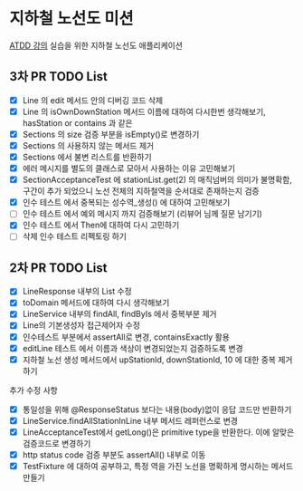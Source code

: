 # 지하철 노선도 미션

[ATDD 강의](https://edu.nextstep.camp/c/R89PYi5H) 실습을 위한 지하철 노선도 애플리케이션

## 3차 PR TODO List

- [x] Line 의 edit 메서드 안의 디버깅 코드 삭제
- [x] Line 의 isOwnDownStation 메서드 이름에 대하여 다시한번 생각해보기, hasStation or contains 과 같은
- [x] Sections 의 size 검증 부분을 isEmpty()로 변경하기
- [x] Sections 의 사용하지 않는 메서드 제거
- [x] Sections 에서 불변 리스트를 반환하기
- [x] 에러 메시지를 별도의 클래스로 모아서 사용하는 이유 고민해보기
- [x] SectionAcceptanceTest 에 stationList.get(2) 의 매직넘버의 의미가 불명확함, 구간이 추가 되었으니 노선 전체의 지하철역을 순서대로 존재하는지 검증
- [x] 인수 테스트 에서 중복되는 성수역_생성() 에 대하여 고민해보기
- [ ] 인수 테스트 에서 예외 메시지 까지 검증해보기 (리뷰어 님께 질문 남기기)
- [x] 인수 테스트 에서 Then에 대하여 다시 고민하기
- [ ] 삭제 인수 테스트 리펙토링 하기

## 2차 PR TODO List

- [x] LineResponse 내부의 List<Station> 수정
- [x] toDomain 메서드에 대하여 다시 생각해보기
- [x] LineService 내부의 findAll, findByIs 에서 중복부분 제거
- [x] Line의 기본생성자 접근제어자 수정
- [x] 인수테스트 부분에서 assertAll로 변경, containsExactly 활용
- [x] editLine 테스트 에서 이름과 색상이 변경되었는지 검증하도록 변경
- [x] 지하철 노선 생성 메서드에서 upStationId, downStationId, 10 에 대한 중복 제거하기

추가 수정 사항

- [x] 통일성을 위해 @ResponseStatus 보다는 내용(body)없이 응답 코드만 반환하기
- [x] LineService.findAllStationInLine 내부 메서드 레퍼런스로 변경
- [x] LineAcceptanceTest에서 getLong()은 primitive type을 반환한다. 이에 알맞은 검증코드로 변경하기
- [x] http status code 검증 부분도 assertAll() 내부로 이동
- [x] TestFixture 에 대하여 공부하고, 특정 역을 가진 노선을 명확하게 명시하는 메서드 만들기
